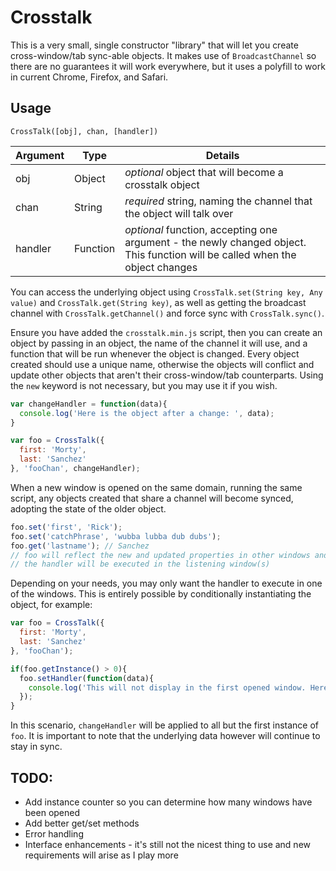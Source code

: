 # Crosstalk

This is a very small, single constructor "library" that will let you create cross-window/tab sync-able objects. It makes use of `BroadcastChannel` so there are no guarantees it will work everywhere, but it uses a polyfill to work in current Chrome, Firefox, and Safari.

## Usage

`CrossTalk([obj], chan, [handler])`

| Argument | Type     | Details                                                                                                                      |
|----------|----------|------------------------------------------------------------------------------------------------------------------------------|
| obj      | Object   | *optional* object that will become a crosstalk object                                                                        |
| chan     | String   | *required* string, naming the channel that the object will talk over                                                         |
| handler  | Function | *optional* function, accepting one argument - the newly changed object. This function will be called when the object changes | 

You can access the underlying object using `CrossTalk.set(String key, Any value)` and `CrossTalk.get(String key)`, as well as getting the broadcast channel with `CrossTalk.getChannel()` and force sync with `CrossTalk.sync()`.

Ensure you have added the `crosstalk.min.js` script, then you can create an object by passing in an object, the name of the channel it will use, and a function that will be run whenever the object is changed. Every object created should use a unique name, otherwise the objects will conflict and update other objects that aren't their cross-window/tab counterparts. Using the `new` keyword is not necessary, but you may use it if you wish.

``` javascript
var changeHandler = function(data){
  console.log('Here is the object after a change: ', data);
}

var foo = CrossTalk({
  first: 'Morty',
  last: 'Sanchez'
}, 'fooChan', changeHandler);
```

When a new window is opened on the same domain, running the same script, any objects created that share a channel will become synced, adopting the state of the older object.

``` javascript
foo.set('first', 'Rick');
foo.set('catchPhrase', 'wubba lubba dub dubs'); 
foo.get('lastname'); // Sanchez
// foo will reflect the new and updated properties in other windows and 
// the handler will be executed in the listening window(s)
```

Depending on your needs, you may only want the handler to execute in one of the windows. This is entirely possible by conditionally instantiating the object, for example:

``` javascript
var foo = CrossTalk({
  first: 'Morty',
  last: 'Sanchez'
}, 'fooChan');

if(foo.getInstance() > 0){
  foo.setHandler(function(data){
    console.log('This will not display in the first opened window. Here is the data: ', data);
  });
}
```

In this scenario, `changeHandler` will be applied to all but the first instance of `foo`. It is important to note that the underlying data however will continue to stay in sync.

## TODO:

* Add instance counter so you can determine how many windows have been opened
* Add better get/set methods
* Error handling
* Interface enhancements - it's still not the nicest thing to use and new requirements will arise as I play more
